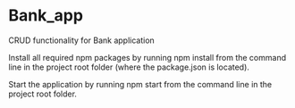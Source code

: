 # Bank_app
CRUD functionality for Bank application

Install all required npm packages by running npm install from the command line in the project root folder (where the package.json is located).
 
Start the application by running npm start from the command line in the project root folder.

